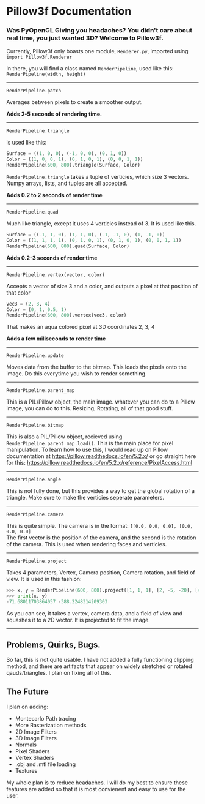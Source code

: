 # Pillow3f Documentation
### Was PyOpenGL Giving you headaches? You didn't care about real time, you just wanted 3D? Welcome to Pillow3f.
Currently, Pillow3f only boasts one module, `Renderer.py`, imported using `import Pillow3f.Renderer`

In there, you will find a class named `RenderPipeline`, used like this: `RenderPipeline(width, height)`

___

`RenderPipeline.patch`

Averages between pixels to create a smoother output. 

**Adds 2-5 seconds of rendering time.**

___

`RenderPipeline.triangle`

is used like this:

```Python
Surface = ((1, 0, 0), (-1, 0, 0), (0, 1, 0))
Color = ((1, 0, 0, 1), (0, 1, 0, 1), (0, 0, 1, 1))
RenderPipeline(600, 800).triangle(Surface, Color)
```
`RenderPipeline.triangle` takes a tuple of verticies, which size 3 vectors. Numpy arrays, lists, and tuples are all accepted. 

**Adds 0.2 to 2 seconds of render time**

___

`RenderPipeline.quad` 

Much like triangle, except it uses 4 verticies instead of 3. It is used like this.

```Python
Surface = ((-1, 1, 0), (1, 1, 0), (-1, -1, 0), (1, -1, 0))
Color = ((1, 1, 1, 1), (0, 1, 0, 1), (0, 1, 0, 1), (0, 0, 1, 1))
RenderPipeline(600, 800).quad(Surface, Color)
```
**Adds 0.2-3 seconds of render time**
___

`RenderPipeline.vertex(vector, color)` 

Accepts a vector of size 3 and a color, and outputs a pixel at that position of that color

```Python
vec3 = (2, 3, 4)
Color = (0, 1, 0.5, 1)
RenderPipeline(600, 800).vertex(vec3, color)
```
That makes an aqua colored pixel at 3D coordinates 2, 3, 4

**Adds a few miliseconds to render time**

___

`RenderPipeline.update`

Moves data from the buffer to the bitmap. This loads the pixels onto the image. Do this everytime you wish to render something.

___

`RenderPipeline.parent_map`

This is a PIL/Pillow object, the main image. whatever you can do to a Pillow image, you can do to this. Resizing, Rotating, all of that good stuff. 

___

`RenderPipeline.bitmap`

This is also a PIL/Pillow object, recieved using `RenderPipeline.parent_map.load()`. This is the main place for pixel manipulation. 
To learn how to use this, I would read up on Pillow documentation at https://pillow.readthedocs.io/en/5.2.x/ 
or go straight here for this: https://pillow.readthedocs.io/en/5.2.x/reference/PixelAccess.html

___

`RenderPipeline.angle` 

This is not fully done, but this provides a way to get the global rotation of a triangle. Make sure to make the verticies seperate parameters.

___

`RenderPipeline.camera`

This is quite simple. The camera is in the format: `[[0.0, 0.0, 0.0], [0.0, 0.0, 0.0]`  
The first vector is the position of the camera, and the second is the rotation of the camera. This is used when rendering faces and verticies.

___

`RenderPipeline.project` 

Takes 4 parameters, Vertex, Camera position, Camera rotation, and field of view. It is used in this fashion:

```Python
>>> x, y = RenderPipeline(600, 800).project([1, 1, 1], [2, -5, -20], [45, 5, 32], 45)
>>> print(x, y)
-71.68011703864057 -388.2248314209303
```
As you can see, it takes a vertex, camera data, and a field of view and squashes it to a 2D vector. 
It is projected to fit the image.

___

## Problems, Quirks, Bugs.

So far, this is not quite usable. I have not added a fully functioning clipping method, and there are artifacts that appear on widely stretched or rotated qauds/triangles. I plan on fixing all of this.

## The Future

I plan on adding:

- Montecarlo Path tracing
- More Rasterization methods
- 2D Image Filters
- 3D Image Filters
- Normals
- Pixel Shaders
- Vertex Shaders
- .obj and .mtl file loading
- Textures

My whole plan is to reduce headaches. I will do my best to ensure these features are added so that it is most convienent and easy to use for the user.
